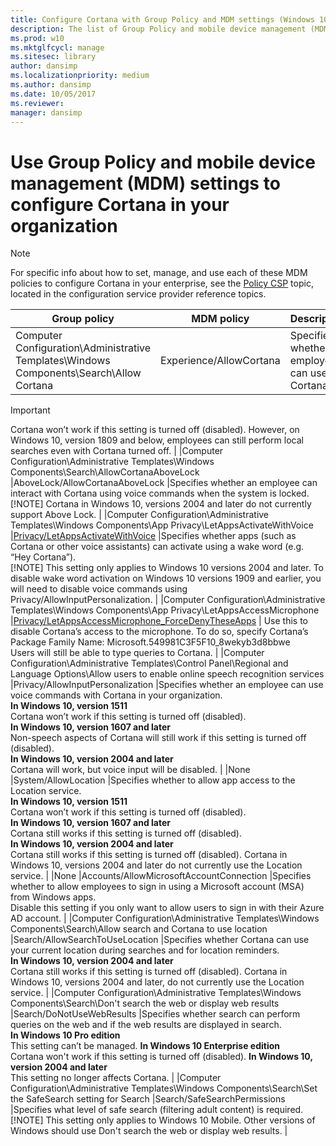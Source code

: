 ```yaml
---
title: Configure Cortana with Group Policy and MDM settings (Windows 10)
description: The list of Group Policy and mobile device management (MDM) policy settings that apply to Cortana at work.
ms.prod: w10
ms.mktglfcycl: manage
ms.sitesec: library
author: dansimp
ms.localizationpriority: medium
ms.author: dansimp
ms.date: 10/05/2017
ms.reviewer: 
manager: dansimp
---
```


# Use Group Policy and mobile device management (MDM) settings to configure Cortana in your organization

>[!NOTE]
>For specific info about how to set, manage, and use each of these MDM policies to configure Cortana in your enterprise, see the [Policy CSP](https://docs.microsoft.com/windows/client-management/mdm/policy-configuration-service-provider) topic, located in the configuration service provider reference topics.


|**Group policy**  |**MDM policy**  |**Description**  |
|---------|---------|---------|
|Computer Configuration\Administrative Templates\Windows Components\Search\Allow Cortana     |Experience/AllowCortana         |Specifies whether employees can use Cortana. <br>
> [!IMPORTANT]
> Cortana won’t work if this setting is turned off (disabled). However, on Windows 10, version 1809 and below, employees can still perform local searches even with Cortana turned off.         |
|Computer Configuration\Administrative Templates\Windows Components\Search\AllowCortanaAboveLock     |AboveLock/AllowCortanaAboveLock         |Specifies whether an employee can interact with Cortana using voice commands when the system is locked. <br>
> [!NOTE]
> Cortana in Windows 10, versions 2004 and later do not currently support Above Lock.         |
|Computer Configuration\Administrative Templates\Windows Components\App Privacy\LetAppsActivateWithVoice     |[Privacy/LetAppsActivateWithVoice](https://docs.microsoft.com/windows/client-management/mdm/policy-csp-privacy#privacy-letappsactivatewithvoice)         |Specifies whether apps (such as Cortana or other voice assistants) can activate using a wake word (e.g. “Hey Cortana”). <br>
> [!NOTE]
> This setting only applies to Windows 10 versions 2004 and later. To disable wake word activation on Windows 10 versions 1909 and earlier, you will need to disable voice commands using Privacy/AllowInputPersonalization.        |
|Computer Configuration\Administrative Templates\Windows Components\App Privacy\LetAppsAccessMicrophone     |[Privacy/LetAppsAccessMicrophone_ForceDenyTheseApps](https://docs.microsoft.com/windows/client-management/mdm/policy-csp-privacy#privacy-letappsaccessmicrophone-forcedenytheseapps)         |  Use this to disable Cortana’s access to the microphone. To do so, specify Cortana’s Package Family Name: Microsoft.549981C3F5F10_8wekyb3d8bbwe <br>
Users will still be able to type queries to Cortana.      |
|Computer Configuration\Administrative Templates\Control Panel\Regional and Language Options\Allow users to enable online speech recognition services     |Privacy/AllowInputPersonalization         |Specifies whether an employee can use voice commands with Cortana in your organization. <br>
**In Windows 10, version 1511** <br> Cortana won’t work if this setting is turned off (disabled). <br> **In Windows 10, version 1607 and later** <br> Non-speech aspects of Cortana will still work if this setting is turned off (disabled). <br> **In Windows 10, version 2004 and later** <br> Cortana will work, but voice input will be disabled.       |
|None     |System/AllowLocation         |Specifies whether to allow app access to the Location service. <br>
**In Windows 10, version 1511** <br> Cortana won’t work if this setting is turned off (disabled). <br>
**In Windows 10, version 1607 and later** <br>
Cortana still works if this setting is turned off (disabled). <br>
**In Windows 10, version 2004 and later** <br>
Cortana still works if this setting is turned off (disabled). Cortana in Windows 10, versions 2004 and later do not currently use the Location service.       |
|None     |Accounts/AllowMicrosoftAccountConnection         |Specifies whether to allow employees to sign in using a Microsoft account (MSA) from Windows apps. <br>
Disable this setting if you only want to allow users to sign in with their Azure AD account.         |
|Computer Configuration\Administrative Templates\Windows Components\Search\Allow search and Cortana to use location     |Search/AllowSearchToUseLocation         |Specifies whether Cortana can use your current location during searches and for location reminders. <br>
**In Windows 10, version 2004 and later** <br> Cortana still works if this setting is turned off (disabled). Cortana in Windows 10, versions 2004 and later, do not currently use the Location service.         |
|Computer Configuration\Administrative Templates\Windows Components\Search\Don't search the web or display web results     |Search/DoNotUseWebResults         |Specifies whether search can perform queries on the web and if the web results are displayed in search. <br>
**In Windows 10 Pro edition** <br> This setting can’t be managed.
**In Windows 10 Enterprise edition** <br> Cortana won't work if this setting is turned off (disabled).
**In Windows 10, version 2004 and later** <br> This setting no longer affects Cortana.         |
|Computer Configuration\Administrative Templates\Windows Components\Search\Set the SafeSearch setting for Search     |Search/SafeSearchPermissions         |Specifies what level of safe search (filtering adult content) is required. <br>
> [!NOTE]
> This setting only applies to Windows 10 Mobile. Other versions of Windows should use Don't search the web or display web results.        |